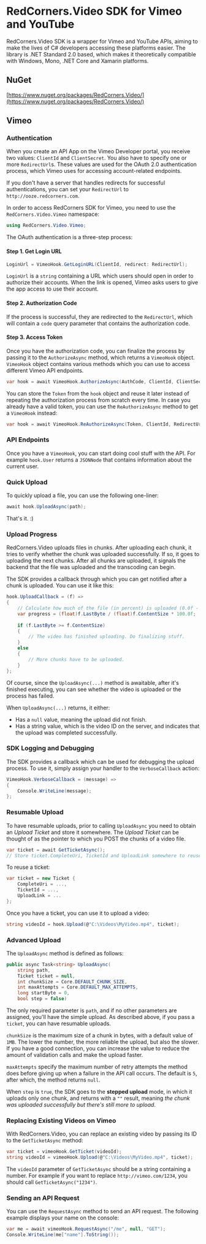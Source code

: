 # RedCorners.Video SDK for Vimeo and YouTube

RedCorners.Video SDK is a wrapper for Vimeo and YouTube APIs, aiming to make the lives of C# developers accessing these platforms easier. The library is .NET Standard 2.0 based, which makes it theoretically compatible with Windows, Mono, .NET Core and Xamarin platforms.

## NuGet
[https://www.nuget.org/packages/RedCorners.Video/](https://www.nuget.org/packages/RedCorners.Video/)

## Vimeo

### Authentication
When you create an API App on the Vimeo Developer portal, you receive two values: `ClientId` and `ClientSecret`. You also have to specify one or more `RedirectUrl`s. These values are used for the OAuth 2.0 authentication process, which Vimeo uses for accessing account-related endpoints.

If you don't have a server that handles redirects for successful authentications, you can set your `RedirectUrl` to `http://ooze.redcorners.com`.

In order to access RedCorners SDK for Vimeo, you need to use the `RedCorners.Video.Vimeo` namespace:

```c#
using RedCorners.Video.Vimeo;
```

The OAuth authentication is a three-step process:

#### Step 1. Get Login URL

```c#
LoginUrl = VimeoHook.GetLoginURL(ClientId, redirect: RedirectUrl);
```

`LoginUrl` is a `string` containing a URL which users should open in order to authorize their accounts. When the link is opened, Vimeo asks users to give the app access to use their account. 

#### Step 2. Authorization Code

If the process is successful, they are redirected to the `RedirectUrl`, which will contain a `code` query parameter that contains the authorization code.

#### Step 3. Access Token

Once you have the authorization code, you can finalize the process by passing it to the `AuthorizeAsync` method, which returns a `VimeoHook` object. `VimeoHook` object contains various methods which you can use to access different Vimeo API endpoints.

```c#
var hook = await VimeoHook.AuthorizeAsync(AuthCode, ClientId, ClientSecret, RedirectUrl);
```

You can store the `Token` from the `hook` object and reuse it later instead of repeating the authorization process from scratch every time. In case you already have a valid token, you can use the `ReAuthorizeAsync` method to get a `VimeoHook` instead:

```c#
var hook = await VimeoHook.ReAuthorizeAsync(Token, ClientId, RedirectUrl);
```

### API Endpoints

Once you have a `VimeoHook`, you can start doing cool stuff with the API. For example `hook.User` returns a `JSONNode` that contains information about the current user.

### Quick Upload

To quickly upload a file, you can use the following one-liner:

```c#
await hook.UploadAsync(path);
```

That's it. :)

### Upload Progress

RedCorners.Video uploads files in chunks. After uploading each chunk, it tries to verify whether the chunk was uploaded successfully. If so, it goes to uploading the next chunks. After all chunks are uploaded, it signals the backend that the file was uploaded and the transcoding can begin.

The SDK provides a callback through which you can get notified after a chunk is uploaded. You can use it like this:

```c#
hook.UploadCallback = (f) =>
{
    // Calculate how much of the file (in percent) is uploaded (0.0f - 100.0f)
    var progress = (float)f.LastByte / (float)f.ContentSize * 100.0f;
    
    if (f.LastByte >= f.ContentSize)
    {
        // The video has finished uploading. Do finalizing stuff.
    }
    else
    {
        // More chunks have to be uploaded.
    }
};
```

Of course, since the `UploadAsync(...)` method is awaitable, after it's finished executing, you can see whether the video is uploaded or the process has failed.

When `UploadAsync(...)` returns, it either:
- Has a `null` value, meaning the upload did not finish.
- Has a string value, which is the video ID on the server, and indicates that the upload was completed successfully.

### SDK Logging and Debugging

The SDK provides a callback which can be used for debugging the upload process. To use it, simply assign your handler to the `VerboseCallback` action:

```c#
VimeoHook.VerboseCallback = (message) =>
{
    Console.WriteLine(message);
};
```

### Resumable Upload

To have resumable uploads, prior to calling `UploadAsync` you need to obtain an *Upload Ticket* and store it somewhere. The *Upload Ticket* can be thought of as the pointer to which you POST the chunks of a video file.

```c#
var ticket = await GetTicketAsync();
// Store ticket.CompleteUri, TicketId and UploadLink somewhere to reuse later.
```

To reuse a ticket:
```c#
var ticket = new Ticket {
    CompleteUri = ...,
    TicketId = ...,
    UploadLink = ...
};
```

Once you have a ticket, you can use it to upload a video:

```c#
string videoId = hook.Upload(@"C:\Videos\MyVideo.mp4", ticket);
```

### Advanced Upload

The `UploadAsync` method is defined as follows:

```c#
public async Task<string> UploadAsync(
    string path, 
    Ticket ticket = null, 
    int chunkSize = Core.DEFAULT_CHUNK_SIZE, 
    int maxAttempts = Core.DEFAULT_MAX_ATTEMPTS, 
    long startByte = 0, 
    bool step = false)
```

The only required parameter is `path`, and if no other parameters are assigned, you'll have the simple upload. As described above, if you pass a `ticket`, you can have resumable uploads.

`chunkSize` is the maximum size of a chunk in bytes, with a default value of `1MB`. The lower the number, the more reliable the upload, but also the slower. If you have a good connection, you can increase the value to reduce the amount of validation calls and make the upload faster.

`maxAttempts` specify the maximum number of retry attempts the method does before giving up when a failure in the API call occurs. The default is `5`, after which, the method returns `null`.

When `step` is `true`, the SDK goes to the **stepped upload** mode, in which it uploads only one chunk, and returns with a `""` result, meaning _the chunk was uploaded successfully but there's still more to upload_.

### Replacing Existing Videos on Vimeo
With RedCorners.Video, you can replace an existing video by passing its ID to the `GetTicketAsync` method:

```c#
var ticket = vimeoHook.GetTicket(videoId);
string videoId = vimeoHook.Upload(@"C:\Videos\MyVideo.mp4", ticket);
```

The `videoId` parameter of `GetTicketAsync` should be a string containing a number. For example if you want to replace `http://vimeo.com/1234`, you should call `GetTicketAsync("1234")`.

### Sending an API Request

You can use the `RequestAsync` method to send an API request. The following example displays your name on the console:

```c#
var me = await vimeoHook.RequestAsync("/me", null, "GET");
Console.WriteLine(me["name"].ToString());
```

